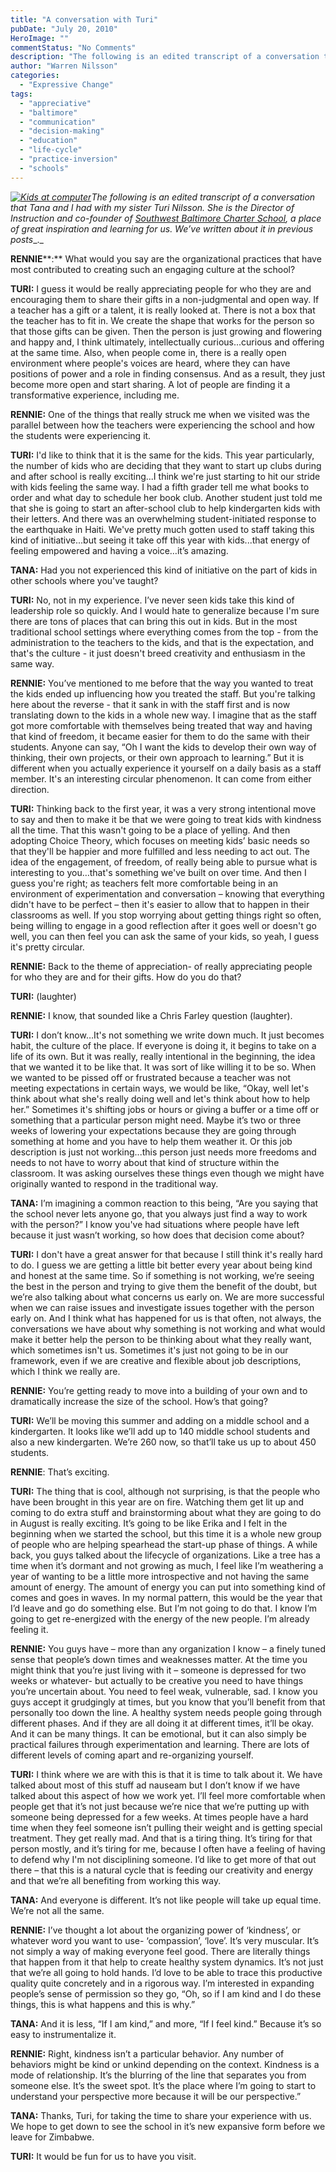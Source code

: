 ```yaml
---
title: "A conversation with Turi"
pubDate: "July 20, 2010"
HeroImage: ""
commentStatus: "No Comments"
description: "The following is an edited transcript of a conversation that Tana and I had with my sister Turi Nilsson. She is the Director of Instruction and co-founder of Southwest Baltimore Charter School, a place of great inspiration and learning for us. We’ve written about it in previous posts. RENNIE: What would you say are the […]"
author: "Warren Nilsson"
categories: 
  - "Expressive Change"
tags: 
  - "appreciative"
  - "baltimore"
  - "communication"
  - "decision-making"
  - "education"
  - "life-cycle"
  - "practice-inversion"
  - "schools"
---
```


_[![](https://organizationunbound.org/wp-content/uploads/2010/07/Kids-at-computer-300x225.jpg "Kids at computer")](https://organizationunbound.org/wp-content/uploads/2010/07/Kids-at-computer.jpg)The following is an edited transcript of a conversation that Tana and I had with my sister Turi Nilsson. She is the Director of Instruction and co-founder of [Southwest Baltimore Charter School](http://www.sbcschool.org/), a place of great inspiration and learning for us. We’ve written about it in previous posts__._

**RENNIE****:** What would you say are the organizational practices that have most contributed to creating such an engaging culture at the school?

**TURI:** I guess it would be really appreciating people for who they are and encouraging them to share their gifts in a non-judgmental and open way. If a teacher has a gift or a talent, it is really looked at. There is not a box that the teacher has to fit in. We create the shape that works for the person so that those gifts can be given. Then the person is just growing and flowering and happy and, I think ultimately, intellectually curious...curious and offering at the same time. Also, when people come in, there is a really open environment where people's voices are heard, where they can have positions of power and a role in finding consensus. And as a result, they just become more open and start sharing. A lot of people are finding it a transformative experience, including me.

**RENNIE:** One of the things that really struck me when we visited was the parallel between how the teachers were experiencing the school and how the students were experiencing it.

**TURI:** I'd like to think that it is the same for the kids. This year particularly, the number of kids who are deciding that they want to start up clubs during and after school is really exciting...I think we're just starting to hit our stride with kids feeling the same way. I had a fifth grader tell me what books to order and what day to schedule her book club. Another student just told me that she is going to start an after-school club to help kindergarten kids with their letters. And there was an overwhelming student-initiated response to the earthquake in Haiti. We've pretty much gotten used to staff taking this kind of initiative...but seeing it take off this year with kids...that energy of feeling empowered and having a voice…it’s amazing.

**TANA:** Had you not experienced this kind of initiative on the part of kids in other schools where you've taught?

**TURI:** No, not in my experience. I’ve never seen kids take this kind of leadership role so quickly. And I would hate to generalize because I'm sure there are tons of places that can bring this out in kids. But in the most traditional school settings where everything comes from the top - from the administration to the teachers to the kids, and that is the expectation, and that's the culture - it just doesn't breed creativity and enthusiasm in the same way.

**RENNIE:** You’ve mentioned to me before that the way you wanted to treat the kids ended up influencing how you treated the staff. But you're talking here about the reverse - that it sank in with the staff first and is now translating down to the kids in a whole new way. I imagine that as the staff got more comfortable with themselves being treated that way and having that kind of freedom, it became easier for them to do the same with their students. Anyone can say, “Oh I want the kids to develop their own way of thinking, their own projects, or their own approach to learning.” But it is different when you actually experience it yourself on a daily basis as a staff member. It's an interesting circular phenomenon. It can come from either direction.

**TURI:** Thinking back to the first year, it was a very strong intentional move to say and then to make it be that we were going to treat kids with kindness all the time. That this wasn't going to be a place of yelling. And then adopting Choice Theory, which focuses on meeting kids’ basic needs so that they'll be happier and more fulfilled and less needing to act out. The idea of the engagement, of freedom, of really being able to pursue what is interesting to you…that's something we've built on over time. And then I guess you're right; as teachers felt more comfortable being in an environment of experimentation and conversation – knowing that everything didn't have to be perfect – then it's easier to allow that to happen in their classrooms as well. If you stop worrying about getting things right so often, being willing to engage in a good reflection after it goes well or doesn't go well, you can then feel you can ask the same of your kids, so yeah, I guess it's pretty circular.

**RENNIE:** Back to the theme of appreciation- of really appreciating people for who they are and for their gifts. How do you do that?

**TURI:** (laughter)

**RENNIE:** I know, that sounded like a Chris Farley question (laughter).

**TURI:** I don’t know…It's not something we write down much. It just becomes habit, the culture of the place. If everyone is doing it, it begins to take on a life of its own. But it was really, really intentional in the beginning, the idea that we wanted it to be like that. It was sort of like willing it to be so. When we wanted to be pissed off or frustrated because a teacher was not meeting expectations in certain ways, we would be like, “Okay, well let's think about what she's really doing well and let's think about how to help her.” Sometimes it's shifting jobs or hours or giving a buffer or a time off or something that a particular person might need. Maybe it’s two or three weeks of lowering your expectations because they are going through something at home and you have to help them weather it. Or this job description is just not working...this person just needs more freedoms and needs to not have to worry about that kind of structure within the classroom. It was asking ourselves these things even though we might have originally wanted to respond in the traditional way.

**TANA:** I’m imagining a common reaction to this being, “Are you saying that the school never lets anyone go, that you always just find a way to work with the person?” I know you've had situations where people have left because it just wasn’t working, so how does that decision come about?

**TURI:** I don't have a great answer for that because I still think it's really hard to do. I guess we are getting a little bit better every year about being kind and honest at the same time. So if something is not working, we’re seeing the best in the person and trying to give them the benefit of the doubt, but we’re also talking about what concerns us early on. We are more successful when we can raise issues and investigate issues together with the person early on. And I think what has happened for us is that often, not always, the conversations we have about why something is not working and what would make it better help the person to be thinking about what they really want, which sometimes isn't us. Sometimes it's just not going to be in our framework, even if we are creative and flexible about job descriptions, which I think we really are.

**RENNIE:** You’re getting ready to move into a building of your own and to dramatically increase the size of the school. How’s that going?

**TURI:** We’ll be moving this summer and adding on a middle school and a kindergarten. It looks like we’ll add up to 140 middle school students and also a new kindergarten. We’re 260 now, so that’ll take us up to about 450 students.

**RENNIE**: That’s exciting.

**TURI:** The thing that is cool, although not surprising, is that the people who have been brought in this year are on fire. Watching them get lit up and coming to do extra stuff and brainstorming about what they are going to do in August is really exciting. It’s going to be like Erika and I felt in the beginning when we started the school, but this time it is a whole new group of people who are helping spearhead the start-up phase of things. A while back, you guys talked about the lifecycle of organizations. Like a tree has a time when it’s dormant and not growing as much, I feel like I’m weathering a year of wanting to be a little more introspective and not having the same amount of energy. The amount of energy you can put into something kind of comes and goes in waves. In my normal pattern, this would be the year that I’d leave and go do something else. But I’m not going to do that. I know I’m going to get re-energized with the energy of the new people. I’m already feeling it.

**RENNIE:** You guys have – more than any organization I know – a finely tuned sense that people’s down times and weaknesses matter. At the time you might think that you’re just living with it – someone is depressed for two weeks or whatever- but actually to be creative you need to have things you’re uncertain about. You need to feel weak, vulnerable, sad. I know you guys accept it grudgingly at times, but you know that you’ll benefit from that personally too down the line. A healthy system needs people going through different phases. And if they are all doing it at different times, it’ll be okay. And it can be many things. It can be emotional, but it can also simply be practical failures through experimentation and learning. There are lots of different levels of coming apart and re-organizing yourself.

**TURI:** I think where we are with this is that it is time to talk about it. We have talked about most of this stuff ad nauseam but I don’t know if we have talked about this aspect of how we work yet. I’ll feel more comfortable when people get that it’s not just because we’re nice that we’re putting up with someone being depressed for a few weeks. At times people have a hard time when they feel someone isn’t pulling their weight and is getting special treatment. They get really mad. And that is a tiring thing. It’s tiring for that person mostly, and it’s tiring for me, because I often have a feeling of having to defend why I'm not disciplining someone. I’d like to get more of that out there – that this is a natural cycle that is feeding our creativity and energy and that we’re all benefiting from working this way.

**TANA:** And everyone is different. It’s not like people will take up equal time. We’re not all the same.

**RENNIE:** I’ve thought a lot about the organizing power of ‘kindness’, or whatever word you want to use- ‘compassion’, ‘love’. It’s very muscular. It’s not simply a way of making everyone feel good. There are literally things that happen from it that help to create healthy system dynamics. It’s not just that we’re all going to hold hands. I’d love to be able to trace this productive quality quite concretely and in a rigorous way. I’m interested in expanding people’s sense of permission so they go, “Oh, so if I am kind and I do these things, this is what happens and this is why.”

**TANA:** And it is less, “If I am kind,” and more, “If I feel kind.” Because it’s so easy to instrumentalize it.

**RENNIE:** Right, kindness isn’t a particular behavior. Any number of behaviors might be kind or unkind depending on the context. Kindness is a mode of relationship. It’s the blurring of the line that separates you from someone else. It’s the sweet spot. It’s the place where I’m going to start to understand your perspective more because it will be our perspective.”

**TANA:** Thanks, Turi, for taking the time to share your experience with us. We hope to get down to see the school in it’s new expansive form before we leave for Zimbabwe.

**TURI:** It would be fun for us to have you visit.
